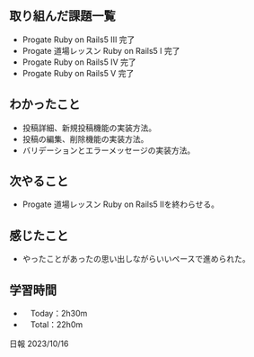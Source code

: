 ## 取り組んだ課題一覧
- Progate Ruby on Rails5 III 完了
- Progate 道場レッスン Ruby on Rails5 I 完了
- Progate Ruby on Rails5 IV 完了
- Progate Ruby on Rails5 Ⅴ 完了

## わかったこと
- 投稿詳細、新規投稿機能の実装方法。
- 投稿の編集、削除機能の実装方法。
- バリデーションとエラーメッセージの実装方法。

## 次やること
- Progate 道場レッスン Ruby on Rails5 IIを終わらせる。

## 感じたこと
- やったことがあったの思い出しながらいいペースで進められた。

## 学習時間
- 　Today：2h30m
- 　Total：22h0m

日報 2023/10/16
